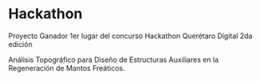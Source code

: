 # Hackathon
Proyecto Ganador 1er lugar del concurso Hackathon Querétaro Digital 2da edición

Análisis Topográfico para Diseño de Estructuras Auxiliares en la Regeneración de Mantos Freáticos.
